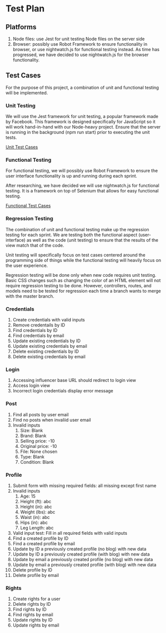 # Test Plan

## Platforms
1. Node files: use Jest for unit testing Node files on the server side 
2. Browser: possibly use Robot Framework to ensure functionality in browser, or use nightwatch.js for functional testing instead. As time has progressed, we have decided to use nightwatch.js for the browser functionality. 

## Test Cases
For the purpose of this project, a combination of unit and functional testing will be implemented. 

### Unit Testing
We will use the Jest framework for unit testing, a popular framework made by Facebook. This framework is designed specifically for JavaScript so it will work hand-in-hand with our Node-heavy project. Ensure that the server is running in the background (npm run start) prior to executing the unit tests.

[Unit Test Cases](../../app/tests/unit)

### Functional Testing
For functional testing, we will possibly use Robot Framework to ensure the user interface functionality is up and running during each sprint. 

After researching, we have decided we will use nightwatch.js for functional testing. It is a framework on top of Selenium that allows for easy functional testing. 

[Functional Test Cases](../../app/tests/functional/tests)

### Regression Testing
The combination of unit and functional testing make up the regression testing for each sprint. We are testing both the functional aspect (user-interface) as well as the code (unit testing) to ensure that the results of the view match that of the code. 

Unit testing will specifically focus on test cases centered around the programming side of things while the functional testing will heavily focus on the user experience. 

Regression testing will be done only when new code requires unit testing. Basic CSS changes such as changing the color of an HTML element will not require regression testing to be done. However, controllers, routes, and models need to be tested for regression each time a branch wants to merge with the master branch.

### Credentials
1. Create credentials with valid inputs
2. Remove credentails by ID
3. Find credentials by ID
4. Find credentials by email
5. Update existing credentials by ID
6. Update existing credentials by email
7. Delete existing credentials by ID
8. Delete existing credentials by email

### Login
1. Accessing influencer base URL should redirect to login view
2. Access login view
3. Incorrect login credentials display error message

### Post
1. Find all posts by user email
2. Find no posts when invaliid user email
3. Invalid inputs
    1. Size: Blank
    2. Brand: Blank
    3. Selling price: -10
    4. Original price: -10
    5. File: None chosen
    6. Type: Blank
    7. Condition: Blank

### Profile
1. Submit form with missing required fields: all missing except first name
2. Invalid inputs
    1. Age: 15
    2. Height (ft): abc
    3. Height (in): abc
    4. Weight (lbs): abc
    5. Waist (in): abc
    6. Hips (in): abc
    7. Leg Length: abc
3. Valid input test: Fill in all required fields with valid inputs
4. Find a created profile by ID
5. Find a created profile by email
6. Update by ID a previously created profile (no blog) with new data
7. Update by ID a previously created profile (with blog) with new data
8. Update by email a previously created profile (no blog) with new data
9. Update by email a previously created profile (with blog) with new data
10. Delete profile by ID
11. Delete profile by email

### Rights
1. Create rights for a user
2. Delete rights by ID
3. Find rights by ID
4. Find rights by email
5. Update rights by ID
6. Update rights by email
